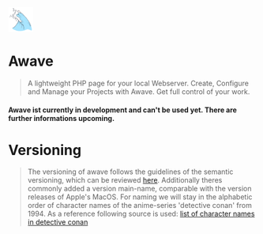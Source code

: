 <img title="awave_logo" width="50px" height="50px" alt="" src=".aw/assets/images/logo/logo.png">

# Awave

> A lightweight PHP page for your local Webserver. Create, Configure and Manage your Projects with Awave. Get full control of your work.

#### Awave ist currently in development and can't be used yet. There are further informations upcoming.

# Versioning

> The versioning of awave follows the guidelines of the semantic versioning, which can be reviewed <a href="https://semver.org/">here</a>.
> Additionally theres commonly added a version main-name, comparable with the version releases of Apple's MacOS. For naming we will stay in the alphabetic order of character names of the anime-series 'detective conan' from 1994. As a reference following source is used: <a href='https://detektivconan.fandom.com/wiki/Kategorie:Charakter'>list of character names in detective conan</a>